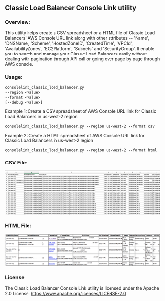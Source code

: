 ## Classic Load Balancer Console Link utility

### Overview:
This utility helps create a CSV spreadsheet or a HTML file of Classic Load Balancers' AWS Console URL link along with other attributes -- 'Name', 'DNSName', 'Scheme', 'HostedZoneID', 'CreatedTime', 'VPCId', 'AvailabilityZones', 'EC2Platform', 'Subnets' and 'SecurityGroup'.
It enable you to search and manage your Classic Load Balancers easily without dealing with pagination through API call or going over page by page through AWS console.

### Usage:
```
consolelink_classic_load_balancer.py
--region <value>
--format <value>
[--debug <value>]
```

Example 1: Create a CSV spreadsheet of AWS Console URL link for Classic Load Balancers in us-west-2 region
```
consolelink_classic_load_balancer.py --region us-west-2 --format csv
```

Example 2: Create a HTML spreadsheet of AWS Console URL link for Classic Load Balancers in us-west-2 region
```
consolelink_classic_load_balancer.py --region us-west-2 --format html
```

### CSV File:
![CSV](images/ConsoleLinkCSV.png)


### HTML File:
![HTML](images/ConsoleLinkHTML.png)


### License
The Classic Load Balancer Console Link utility is licensed under the Apache 2.0 License: https://www.apache.org/licenses/LICENSE-2.0

